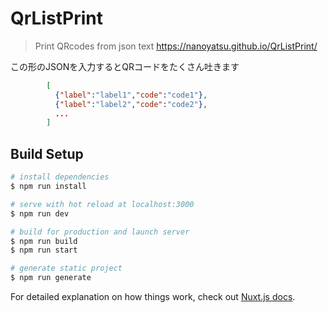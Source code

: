 # QrListPrint

> Print QRcodes from json text
> https://nanoyatsu.github.io/QrListPrint/

この形のJSONを入力するとQRコードをたくさん吐きます
```json
        [
          {"label":"label1","code":"code1"},
          {"label":"label2","code":"code2"},
          ...
        ]

```

## Build Setup

``` bash
# install dependencies
$ npm run install

# serve with hot reload at localhost:3000
$ npm run dev

# build for production and launch server
$ npm run build
$ npm run start

# generate static project
$ npm run generate
```

For detailed explanation on how things work, check out [Nuxt.js docs](https://nuxtjs.org).
